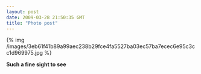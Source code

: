 ```yaml
---
layout: post
date: 2009-03-28 21:50:35 GMT
title: "Photo post"
---
```

{% img /images/3eb61f41b89a99aec238b29fce4fa5527ba03ec57ba7ecec6e95c3cc1d969975.jpg %}

<b>Such a fine sight to see</b>